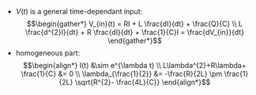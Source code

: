 - $V(t)$ is a general time-dependant input: $$\begin{gather*}
	V_{in}(t) = RI + L \frac{dI}{dt} + \frac{Q}{C} \\
	L \frac{d^{2}I}{dt} + R \frac{dI}{dt} + \frac{1}{C}I = \frac{dV_{in}}{dt}
\end{gather*}$$
- homogeneous part: $$\begin{align*}
	I(t) &\sim e^{\lambda t} \\
	 L\lambda^{2}+R\lambda+ \frac{1}{C} &= 0 \\
		 \lambda_{\frac{1}{2}} &= -\frac{R}{2L} \pm \frac{1}{2L} \sqrt{R^{2}- \frac{4L}{C}}
\end{align*}$$
